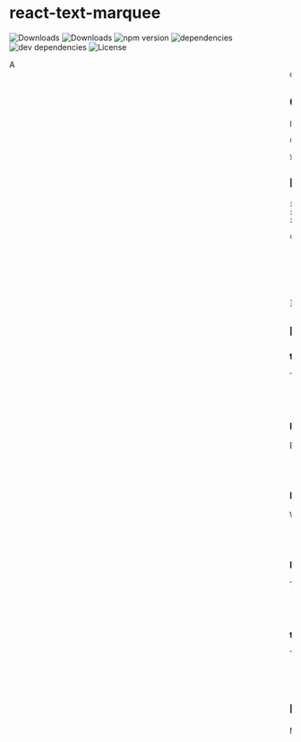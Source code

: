 # react-text-marquee

![Downloads](https://img.shields.io/npm/dm/react-text-marquee.svg)
![Downloads](https://img.shields.io/npm/dt/react-text-marquee.svg)
![npm version](https://img.shields.io/npm/v/react-text-marquee.svg)
![dependencies](https://img.shields.io/david/jcgertig/react-text-marquee.svg)
![dev dependencies](https://img.shields.io/david/dev/jcgertig/react-text-marquee.svg)
![License](https://img.shields.io/npm/l/react-text-marquee.svg)

A <marquee> component for react.

## Getting Started

Install it via npm or yarn:

```shell
npm install --save react-text-marquee
```

```shell
yarn add react-text-marquee
```

## Example

```html
import React, { Component } from 'react';
import Marquee from 'react-text-marquee';
import './App.css';

class App extends Component {
  render() {
    return (
      <div className="App">
        <Marquee text="Wow this is really quite a long message but it can be handled by this component just fine" />
      </div>
    );
  }
}
```

## Props

### text
The text displayed in marquee.

- Type: String
- Default: `""`

### hoverToStop
By default, only hover makes the marquee move.

- Type: Bool
- Default: `false`

### loop
Whether or not loop the marquee.

- Type: Bool
- Default: `false`

### leading
The leading waiting time for the marquee to move.

- Type: Number
- Default: `0`

### trailing
The trailing waiting time for the marquee to start over.

- Type: Number
- Default: `0`

## License

MIT

